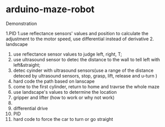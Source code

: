 # arduino-maze-robot
Demonstration

1.PID
  1.use reflectance sensors' values and position to calculate the adjustment to the motor speed, use differential instead of derivative
2. landscape
  1. use reflectance sensor values to judge left, right, T;
  2. use ultrasound sensor to detec the distance to the wall to tell left with left&straight;
3. detec cyinder with ultrasound sensors(use a range of the distance deteced by ultrasound sensors, stop, grasp, lift, release and u-turn )
4. hard code the path based on lanscape
  1. come to the first cylinder, return to home and travrse the whole maze
  2. use landscape's values to determine the location
5. gripper and lifter (how to work or why not work)
  1. 
6. differential drive 
  1. PID
  2. hard code to force the car to turn or go straight

